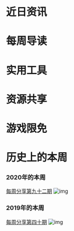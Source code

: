 # 近日资讯

# 每周导读

# 实用工具

# 资源共享

# 游戏限免

# 历史上的本周

### 2020年的本周

[每周分享第九十二期](https://mp.weixin.qq.com/s/hlJ_wnu3XyK3l0U9P8yHcg)
![img](https://mmbiz.qpic.cn/sz_mmbiz_jpg/pDARXZuibAKRrqIoseSgR2bZgaKqqiaePFfEswGl4ryurn53qKIaZ365xVbJoJRT5wLSxlZ2bic2DTSj8dv9MRiafw/640?wx_fmt=jpeg&tp=webp&wxfrom=5&wx_lazy=1&wx_co=1)

### 2019年的本周

[每周分享第四十期](https://mp.weixin.qq.com/s?__biz=MzI3MDA2MDA3NQ==&mid=2657570516&idx=1&sn=236992781741d0fa2ce962ceb5e1692d&scene=21#wechat_redirect)
![img](https://mmbiz.qpic.cn/mmbiz_jpg/pDARXZuibAKT3awrexLF3Vq1IGzfe94a0kiar1RmXibvDic3DvN0rEQXKwMK7X69Gd2THzZPcZicTibN2YZKuiby54VPg/640?wx_fmt=jpeg&tp=webp&wxfrom=5&wx_lazy=1&wx_co=1)
